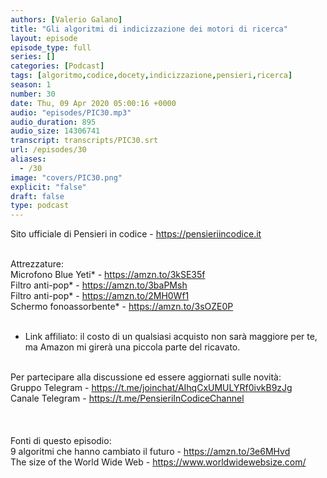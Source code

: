 ```yaml
---
authors: [Valerio Galano]
title: "Gli algoritmi di indicizzazione dei motori di ricerca"
layout: episode
episode_type: full
series: []
categories: [Podcast]
tags: [algoritmo,codice,docety,indicizzazione,pensieri,ricerca]
season: 1
number: 30
date: Thu, 09 Apr 2020 05:00:16 +0000
audio: "episodes/PIC30.mp3"
audio_duration: 895
audio_size: 14306741
transcript: transcripts/PIC30.srt
url: /episodes/30
aliases: 
  - /30
image: "covers/PIC30.png"
explicit: "false"
draft: false
type: podcast
---
```

Sito ufficiale di Pensieri in codice - <a href="https://pensieriincodice.it" rel="noopener">https://pensieriincodice.it</a> <br />
<br />




Attrezzature:<br />
Microfono Blue Yeti* - <a href="https://amzn.to/3kSE35f" rel="noopener">https://amzn.to/3kSE35f</a>  <br />
Filtro anti-pop* - <a href="https://amzn.to/3baPMsh" rel="noopener">https://amzn.to/3baPMsh</a>  <br />
Filtro anti-pop* - <a href="https://amzn.to/2MH0Wf1" rel="noopener">https://amzn.to/2MH0Wf1</a>  <br />
Schermo fonoassorbente* - <a href="https://amzn.to/3sOZE0P" rel="noopener">https://amzn.to/3sOZE0P</a> <br />
<br />
* Link affiliato: il costo di un qualsiasi acquisto non sarà maggiore per te, ma Amazon mi girerà una piccola parte del ricavato. <br />
<br />
Per partecipare alla discussione ed essere aggiornati sulle novità:<br />
Gruppo Telegram - <a href="https://t.me/joinchat/AIhqCxUMULYRf0ivkB9zJg" rel="noopener">https://t.me/joinchat/AIhqCxUMULYRf0ivkB9zJg</a> <br />
Canale Telegram - <a href="https://t.me/PensieriInCodiceChannel" rel="noopener">https://t.me/PensieriInCodiceChannel</a> <br />
<br />


<br />
<br />
Fonti di questo episodio:<br />
9 algoritmi che hanno cambiato il futuro - <a href="https://amzn.to/3e6MHvd" rel="noopener">https://amzn.to/3e6MHvd</a>  <br />
The size of the World Wide Web - <a href="https://www.worldwidewebsize.com/" rel="noopener">https://www.worldwidewebsize.com/</a>



